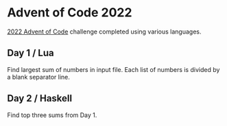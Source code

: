 # Advent of Code 2022
[2022 Advent of Code](https://adventofcode.com/2022/) challenge completed using various languages.

## Day 1 / Lua
Find largest sum of numbers in input file. Each list of numbers is divided by a blank separator line.

## Day 2 / Haskell
Find top three sums from Day 1.

